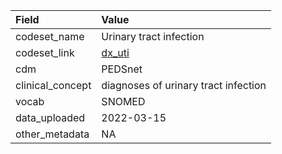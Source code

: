 |Field            |Value                                |
|:----------------|:------------------------------------|
|codeset_name     |Urinary tract infection              |
|codeset_link     |[dx_uti](https://github.com/PEDSnet/Variable-Dictionary/blob/main/condition/dx_uti.csv)|
|cdm              |PEDSnet                              |
|clinical_concept |diagnoses of urinary tract infection |
|vocab            |SNOMED                               |
|data_uploaded    |2022-03-15                           |
|other_metadata   |NA                                   |
